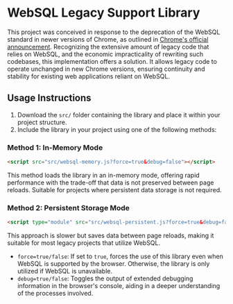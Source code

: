 # WebSQL Legacy Support Library

This project was conceived in response to the deprecation of the WebSQL standard in newer versions of Chrome, as
outlined in [Chrome's official announcement](https://developer.chrome.com/blog/deprecating-web-sql?hl=en). Recognizing
the extensive amount of legacy code that relies on WebSQL, and the economic impracticality of rewriting such codebases,
this implementation offers a solution. It allows legacy code to operate unchanged in new Chrome versions, ensuring
continuity and stability for existing web applications reliant on WebSQL.

## Usage Instructions

1. Download the `src/` folder containing the library and place it within your project structure.
2. Include the library in your project using one of the following methods:

### Method 1: In-Memory Mode

```html
<script src="src/websql-memory.js?force=true&debug=false"></script>
```

This method loads the library in an in-memory mode, offering rapid performance with the trade-off that data is not
preserved between page reloads. Suitable for projects where persistent data storage is not required.


### Method 2: Persistent Storage Mode

```html
<script type="module" src="src/websql-persistent.js?force=true&debug=false"></script>
```

This approach is slower but saves data between page reloads, making it suitable for most legacy projects that utilize
WebSQL.

- `force=true/false`: If set to `true`, forces the use of this library even when WebSQL is supported by the browser.
  Otherwise, the library is only utilized if WebSQL is unavailable.
- `debug=true/false`: Toggles the output of extended debugging information in the browser's console, aiding in a deeper
  understanding of the processes involved.


